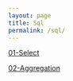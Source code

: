 ```yaml
---
layout: page
title: Sql
permalink: /sql/
---
```

[01-Select](/hackerrank/sql/select/)

[02-Aggregation](/hackerrank/sql/aggregation/)

